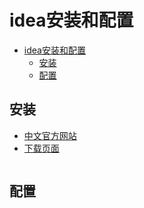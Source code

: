 # idea安装和配置

- [idea安装和配置](#idea安装和配置)
  - [安装](#安装)
  - [配置](#配置)

## 安装

- [中文官方网站](https://www.jetbrains.com.cn/idea/)
- [下载页面](https://www.jetbrains.com.cn/idea/download/?section=windows)

<section class="img-flex-box" >
  <section><img class="lazy-image" data-src="../images/java/idea-install-0001.png" alt=""></section>
  <section><img class="lazy-image" data-src="../images/java/idea-install-0002.png" alt=""></section>
</section>

## 配置

<!-- js处理背景和css样式 -->
<script type="module" src="/js/github.js"></script>
